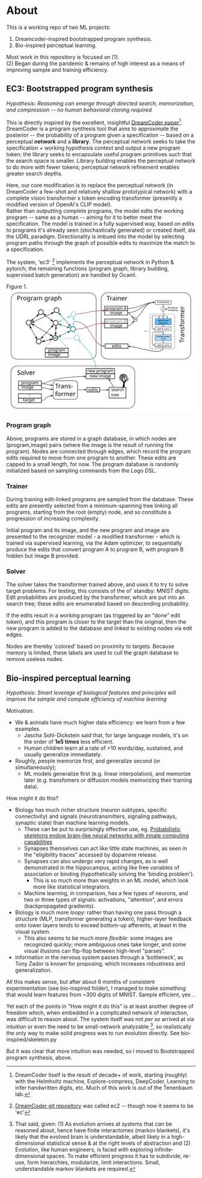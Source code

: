 # About

This is a working repo of two ML projects:  
1. Dreamcoder-inspired bootstrapped program synthesis.  
2. Bio-inspired perceptual learning.

Most work in this repository is focused on (1).  
(2) Began during the pandemic & remains of high interest as a means of improving sample and training efficiency.   

## EC3: Bootstrapped program synthesis

*Hypothesis: Reasoning can emerge through directed search, memorization, and compression -- no human behavioral cloning required*

This is directly inspired by the excellent, insightful [DreamCoder paper](http://arxiv.org/abs/2006.08381)[^1].   DreamCoder is a program synthesis tool that aims to approximate the posterior -- the probability of a program given a specification -- based on a perceptual **network** and a **library**.  The perceptual network seeks to take the specification + working hypothesis context and output a new program token; the library seeks to encapsulate useful program primitives such that the search space is smaller.  Library building enables the perceptual network to do more with fewer tokens; perceptual network refinement enables greater search depths.

Here, our core modification is to replace the perceptual network (in DreamCoder a few-shot and relatively shallow prototypical network) with a complete vision transformer x token encoding transformer (presently a modified version of OpenAI's CLIP model).  
Rather than outputting complete programs, the model edits the working program -- same as a human -- aiming for it to better meet the specification.  The model is trained in a fully supervised way, based on edits to programs it's already seen (stochastically generated) or created itself, ala the UDRL paradigm.  Directionality is imbued into the model by selecting program paths through the graph of possible edits to maximize the match to a specification.  

The system, 'ec3' [^2] implements the perceptual network in Python & pytorch; the remaining functions (program graph, library building, supervised batch generation) are handled by Ocaml.  

Figure 1. 
![alt text](./figures/overview2.png)
<!--- regenerate png with: inkscape overview2.svg -w 2048 -o overview2.png --->
<!--- Github does not render the line end arrows properly --->


### Program graph 

Above, programs are stored in a graph database, in which nodes are (program,image) pairs (where the image is the result of running the program).  Nodes are connected through edges, which record the program edits required to move from one program to another. These edits are capped to a small length, for now.  The program database is randomly initialized based on sampling commands from the Logo DSL.  

### Trainer
During training edit-linked programs are sampled from the database.  These edits are presently selected from a minimum-spanning tree linking all programs, starting from the root (empty) node, and so constitute a progression of increasing complexity. 

Initial program and its image, and the new program and image are presented to the recognizer model - a modified transformer - which is trained via supervised learning, via the Adam optimizer, to sequentially produce the edits that convert program A to program B, with program B hidden but image B provided. 

### Solver

The solver takes the transformer trained above, and uses it to try to solve target problems.  For testing, this consists of the ol' standby: MNIST digits.  Edit probabilities are produced by the transformer, which are put into an search tree; these edits are enumerated based on descending probability. 

If the edits result in a working program (as triggered by an "done" edit token), and this program is closer to the target than the original, then the new program is added to the database and linked to existing nodes via edit edges. 

Nodes are thereby 'colored' based on proximity to targets.  Because memory is limited, these labels are used to cull the graph database to remove useless nodes. 


## Bio-inspired perceptual learning

*Hypothesis: Smart leverage of biological features and principles will improve the sample and compute efficiency of machine learning*

Motivation: 
* We & animals have much higher data efficiency: we learn from a few examples. 
    * Jascha Sohl-Dickstein said that, for large language models, it's on the order of __1e5 times__ less efficient. 
    * Human children learn at a rate of >10 words/day, sustained, and usually generalize immediately. 
* Roughly, people memorize first, and generalize second (or simultaneously); 
    * ML models generalize first (e.g. linear interpolation), and memorize later (e.g. transfomers or diffusion models memorizing their training data).  

How might it do this? 
* Biology has much richer structure (neuron subtypes, specific connectivity) and signals (neurotransmitters, signaling pathways, synaptic state) than machine learning models. 
    * These can be put to surprisingly effective use, eg. [Probabilistic skeletons endow brain-like neural networks with innate computing capabilities](http://biorxiv.org/lookup/doi/10.1101/2021.05.18.444689)
    * Synapses themselves can act like little state machines, as seen in the "eligibility traces" accessed by dopamine release.  
    * Synapses can also undergo very rapid changes, as is well demonstrated in the hippocampus, acting like free variables of association or binding (hypothetically solving the 'binding problem'). 
        * This is so much more than weights in an ML model, which look more like statistical integrators. 
    * Machine learning, in comparison, has a few types of neurons, and two or three types of signals: activations, "attention", and errors (backpropagated gradients). 
* Biology is much more *loopy*: rather than having one pass through a structure (MLP, transformer generating a token), higher-layer feedback onto lower layers tends to exceed bottom-up afferents, at least in the visual system. 
    * This also seems to be much more *flexible*: some images are recognized quickly; more ambiguous ones take longer, and some visual illusions can flip-flop between high-level "parses".  
* Information in the nervous system passes through a 'bottleneck', as Tony Zador is known for proposing, which increases robustness and generalization.  

All this makes sense, but after about 6 months of consistent experimentation (see bio-inspired folder), I managed to make something that would learn features from ~300 digits of MNIST.  Sample efficient, yes .. 

Yet each of the points in "How might it do this" is at least another degree of freedom which, when embedded in a complicated network of interaction, was difficult to reason about. The system itself was not *per se* arrived at via intuition or even the need to be small-network analyzable [^3], so realistically the only way to make solid progress was to run evolution directly.  See bio-inspired/skeleton.py

But it was clear that more intuition was needed, so I moved to Bootstrapped program synthesis, above. 

[^1]: DreamCoder itself is the result of decade+ of work, starting (roughly) with the Helmholtz machine, Explore-compress, DeepCoder, Learning to infer handwritten digits, etc.  Much of this work is out of the Tenenbaum lab. 
[^2]: [DreamCoder git repository](https://github.com/ellisk42/ec) was called ec2 -- though now it seems to be 'ec'
[^3]: That said, given: (1) As evolution arrives at systems that *can* be reasoned about, hence have finite interactomes (markov blankets), it's likely that the evolved brain is understandable, albeit likely in a high-dimensional statistical sense & at the right levels of abstraction and (2) Evolution, like human engineers, is faced with exploring infinite-dimensional spaces. To make efficient progress it has to subdivide, re-use, form hierarchies, modularize, limit interactions.  Small, understandable markov blankets are required. 